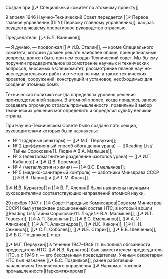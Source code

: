 Создан при [[☭ Специальный комитет по атомному проекту]]

 9 апреля 1946 Научно-Технический Совет передается [[☭ Первое главное управление (ПГУ)|Первому главному управлению]], как раз осуществлявшему оперативное руководство отраслью.

Председатель: [[☭ Б.Л. Ванников]]

— Я думаю, — продолжал [[☭ И.В. Сталин]], — кроме Специального комитета, который должен решать наиболее общие, принципиальные вопросы, должен быть при нем создан Технический совет. Мы бы ему поручили предварительное рассмотрение научных и технических вопросов, вносимых в Спецкомитет, рассмотрение планов научно-исследовательских работ и отчетов по ним, а также технических проектов, сооружений, конструкций и установок, необходимых для создания атомных бомб.

Техническая политика всегда определяла уровень решения производственной задачи. В атомной эпопее, когда пришлось заново создавать огромную отрасль промышленности, правильный выбор технических решений мог определить и определил судьбу великой страны.

При Научно-Техническом Совете было создано пять секций, руководителями которых были назначены:
- № 1 (ядерные реакторы) — [[☭ М.Г. Первухин]];
- № 2 (диффузионный способ обогащения урана) — [[Reading List/Тайны Сороковки/11. Люди/☭ В.А. Малышев]];
- № 3 (электромагнитное разделение изотопов урана) — [[☭ И.Г. Кабанов]] и [[☭ Д.В. Ефремов]];
- № 4 (металлургия и химия) — [[☭ B.C. Емельянов]];
- № 5 (медико-санитарный контроль) — работники Минздрава СССР [[☭ В.В. Парин]] и [[☭ Г.М. Франк]].


[[☭ И.В. Курчатов]] и [[☭ В. Г. Хлопин]] были назначены научными руководителями соответствующих направлений атомной науки. 

29 ноября 1947 г. [[☭ Совет Народных Комиссаров|Советом Министров СССР]] был утвержден расширенный состав НТС, в который вошли [[Reading List/Тайны Сороковки/11. Люди/☭ В.А. Малышев]], [[☭ И.Т. Тевосян]], [[☭ А.П. Завенягин]], [[☭ B.C. Емельянов]], [[☭ А. И. Алиханов]], [[☭ А.П. Александров]], [[☭ И.К. Кикоин]], [[☭ Н. Н. Семенов]], [[☭ С.Л. Соболев]], [[☭ И.Е. Старик]], [[☭ В.Б. Шевченко]], [[☭ Б.С. Поздняков]] и др. 

[[☭ М.Г. Первухин]] в течение 1947–1949 гг. выполнял обязанности председателя НТС. 
[[☭ И.В. Курчатов]] был заместителем председателя НТС, а с 1949 г. — его бессменным председателем. Ученым секретарем НТС был назначен [[☭ Б.С. Поздняков]], ранее работавший начальником Технического управления [[☭ Наркомат тяжелой промышленности|Наркомтяжпрома]]